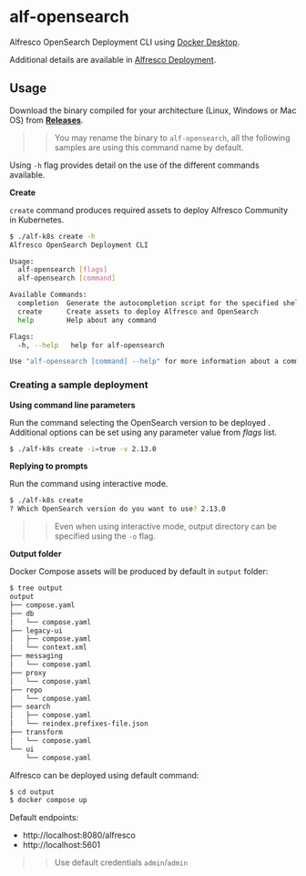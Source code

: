 # alf-opensearch

Alfresco OpenSearch Deployment CLI using [Docker Desktop](https://docs.docker.com/desktop/).

Additional details are available in [Alfresco Deployment](https://github.com/Alfresco/acs-deployment/tree/master/docker-compose).

## Usage

Download the binary compiled for your architecture (Linux, Windows or Mac OS) from [**Releases**](https://github.com/aborroy/alfresco-opensearch-deployer/releases).

>> You may rename the binary to `alf-opensearch`, all the following samples are using this command name by default.

Using `-h` flag provides detail on the use of the different commands available.

**Create**

`create` command produces required assets to deploy Alfresco Community in Kubernetes.

```bash
$ ./alf-k8s create -h
Alfresco OpenSearch Deployment CLI

Usage:
  alf-opensearch [flags]
  alf-opensearch [command]

Available Commands:
  completion  Generate the autocompletion script for the specified shell
  create      Create assets to deploy Alfresco and OpenSearch
  help        Help about any command

Flags:
  -h, --help   help for alf-opensearch

Use "alf-opensearch [command] --help" for more information about a command.
```

### Creating a sample deployment

**Using command line parameters**

Run the command selecting the OpenSearch version to be deployed . Additional options can be set using any parameter value from *flags* list.

```bash
$ ./alf-k8s create -i=true -v 2.13.0
```

**Replying to prompts**

Run the command using interactive mode.

```bash
$ ./alf-k8s create
? Which OpenSearch version do you want to use? 2.13.0
```

>> Even when using interactive mode, output directory can be specified using the `-o` flag.

**Output folder**

Docker Compose assets will be produced by default in `output` folder:

```bash
$ tree output
output
├── compose.yaml
├── db
│   └── compose.yaml
├── legacy-ui
│   ├── compose.yaml
│   └── context.xml
├── messaging
│   └── compose.yaml
├── proxy
│   └── compose.yaml
├── repo
│   └── compose.yaml
├── search
│   ├── compose.yaml
│   └── reindex.prefixes-file.json
├── transform
│   └── compose.yaml
└── ui
    └── compose.yaml
```

Alfresco can be deployed using default command:

```bash
$ cd output
$ docker compose up
```

Default endpoints:

* http://localhost:8080/alfresco
* http://localhost:5601

>> Use default credentials `admin`/`admin`
